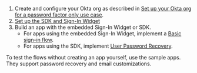 1. Create and configure your Okta org as described in [Set up your Okta org for a password factor only use case](/docs/guides/set-up-org/#set-up-your-okta-org-for-a-password-factor-only-use-case).
1. [Set up the SDK and Sign-In Widget](/docs/guides/oie-embedded-common-download-setup-app/nodejs/main/)
1. Build an app with the embedded Sign-In Widget or SDK.
    * For apps using the embedded Sign-In Widget, implement a [Basic sign-in flow](/docs/guides/oie-embedded-widget-use-case-basic-sign-in/nodejs/main/).
    * For apps using the SDK, implement [User Password Recovery](/docs/guides/oie-embedded-sdk-use-case-pwd-recovery-mfa/nodejs/main/).

To test the flows without creating an app yourself, use the sample apps. They support password recovery and email customizations.
